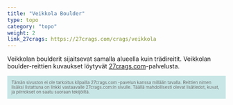 ```yaml
---
title: "Veikkola Boulder"
type: topo
category: "topo"
weight: 2
link_27crags: https://27crags.com/crags/veikkola
--- 
```


Veikkolan boulderit sijaitsevat samalla alueella kuin trädireitit. <!--more--> Veikkolan boulder-reittien kuvaukset löytyvät [27crags.com](https://27crags.com/crags/veikkola)-palvelusta.

<div style="color: rgb(107, 107, 107); font-size: 0.7em; padding: 1em; background-color: rgb(200, 230, 230);">
Tämän sivuston ei ole tarkoitus kilpailla 27crags.com -pavelun kanssa millään tavalla. Reittien nimen lisäksi listattuna on linkki vastaavalle 27crags.com:in sivulle. Täällä mahdollisesti olevat lisätiedot, kuvat, ja piirrokset on saatu suoraan tekijöiltä.
</div>
